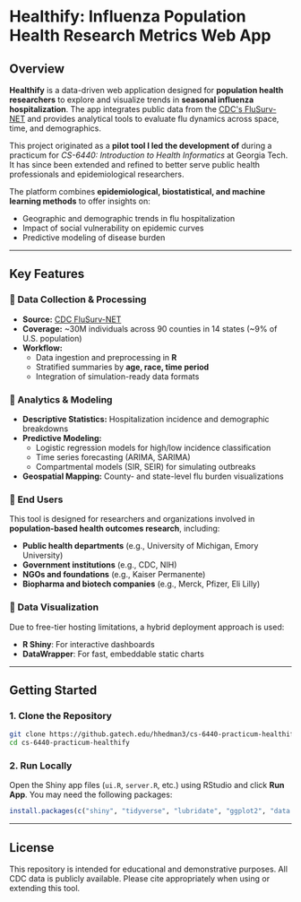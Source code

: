 # **Healthify: Influenza Population Health Research Metrics Web App**

## Overview

**Healthify** is a data-driven web application designed for **population health researchers** to explore and visualize trends in **seasonal influenza hospitalization**. The app integrates public data from the [CDC's FluSurv-NET](https://gis.cdc.gov/GRASP/Fluview/FluHospRates.html) and provides analytical tools to evaluate flu dynamics across space, time, and demographics.

This project originated as a **pilot tool I led the development of** during a practicum for *CS-6440: Introduction to Health Informatics* at Georgia Tech. It has since been extended and refined to better serve public health professionals and epidemiological researchers.

The platform combines **epidemiological, biostatistical, and machine learning methods** to offer insights on:

- Geographic and demographic trends in flu hospitalization  
- Impact of social vulnerability on epidemic curves  
- Predictive modeling of disease burden  

---

## Key Features

### 🔹 Data Collection & Processing

- **Source:** [CDC FluSurv-NET](https://gis.cdc.gov/GRASP/Fluview/FluHospRates.html)  
- **Coverage:** ~30M individuals across 90 counties in 14 states (~9% of U.S. population)  
- **Workflow:**  
  - Data ingestion and preprocessing in **R**  
  - Stratified summaries by **age, race, time period**  
  - Integration of simulation-ready data formats  

### 🔹 Analytics & Modeling

- **Descriptive Statistics:** Hospitalization incidence and demographic breakdowns  
- **Predictive Modeling:**
  - Logistic regression models for high/low incidence classification  
  - Time series forecasting (ARIMA, SARIMA)  
  - Compartmental models (SIR, SEIR) for simulating outbreaks  
- **Geospatial Mapping:** County- and state-level flu burden visualizations  

### 🔹 End Users

This tool is designed for researchers and organizations involved in **population-based health outcomes research**, including:

- **Public health departments** (e.g., University of Michigan, Emory University)  
- **Government institutions** (e.g., CDC, NIH)  
- **NGOs and foundations** (e.g., Kaiser Permanente)  
- **Biopharma and biotech companies** (e.g., Merck, Pfizer, Eli Lilly)  

### 🔹 Data Visualization

Due to free-tier hosting limitations, a hybrid deployment approach is used:

- **R Shiny**: For interactive dashboards  
- **DataWrapper**: For fast, embeddable static charts  

---

## Getting Started

### 1. Clone the Repository

```bash
git clone https://github.gatech.edu/hhedman3/cs-6440-practicum-healthify.git
cd cs-6440-practicum-healthify
```

### 2. Run Locally

Open the Shiny app files (`ui.R`, `server.R`, etc.) using RStudio and click **Run App**. You may need the following packages:

```r
install.packages(c("shiny", "tidyverse", "lubridate", "ggplot2", "data.table"))
```

---

## License

This repository is intended for educational and demonstrative purposes. All CDC data is publicly available. Please cite appropriately when using or extending this tool.

